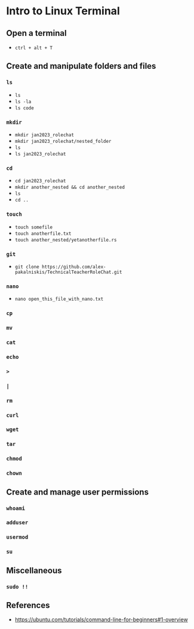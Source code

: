 # Intro to Linux Terminal

## Open a terminal

* `ctrl + alt + T`

## Create and manipulate folders and files
### `ls`

* `ls`
* `ls -la`
* `ls code`

### `mkdir`

* `mkdir jan2023_rolechat`
* `mkdir jan2023_rolechat/nested_folder`
* `ls`
* `ls jan2023_rolechat`

### `cd`

* `cd jan2023_rolechat`
* `mkdir another_nested && cd another_nested`
* `ls`
* `cd ..`

### `touch`
* `touch somefile`
* `touch anotherfile.txt`
* `touch another_nested/yetanotherfile.rs`

### `git`
* `git clone https://github.com/alex-pakalniskis/TechnicalTeacherRoleChat.git`


### `nano`
* `nano open_this_file_with_nano.txt`

### `cp`
### `mv`
### `cat`
### `echo`
### `>`
### `|`
### `rm`
### `curl`
### `wget`
### `tar`
### `chmod`
### `chown`

## Create and manage user permissions
### `whoami`
### `adduser`
### `usermod`
### `su`

## Miscellaneous
### `sudo !!`


## References
* https://ubuntu.com/tutorials/command-line-for-beginners#1-overview
